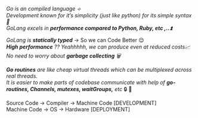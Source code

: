 _Go is an compiled language ⟢_  
_Development known for it’s simplicity (just like python) for its simple syntax 🙈_  
*GoLang excels in **performance compared to Python, Ruby, etc ,..⏫***

*GoLang is **statically typed*** -> So we can Code Better 😌  
***High performance** ?? Yeahhhhh, we can produce even at reduced costs📈*  
_No need to worry about **garbage collecting** 🗑️_

***Go routines** are like cheap virtual threads which can be multiplexed across real threads.*  
_It is easier to make parts of codebase communicate with help of **go-routines, Channels, mutexes, waitGroups,** etc_ 🔒 🎈

Source Code -> Compiler -> Machine Code [DEVELOPMENT]  
Machine Code -> OS -> Hardware [DEPLOYMENT]
